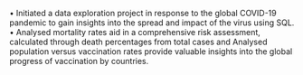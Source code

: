 •  Initiated a data exploration project in response to the global COVID-19 pandemic to gain insights into the spread and impact of the virus using SQL.
•  Analysed mortality rates aid in a comprehensive risk assessment, calculated through death percentages from total cases and Analysed population versus vaccination rates provide valuable insights into the global progress of vaccination by countries.
